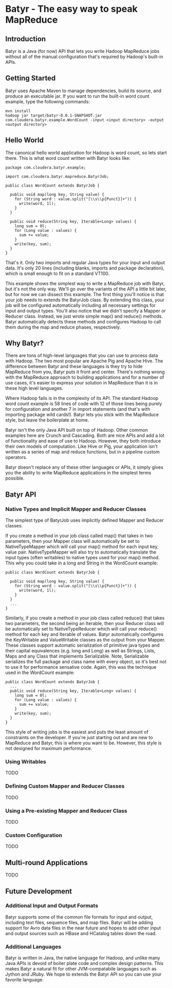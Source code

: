 # Batyr - The easy way to speak MapReduce

## Introduction

Batyr is a Java (for now) API that lets you write Hadoop MapReduce jobs
without all of the manual configuration that's required by Hadoop's built-in
APIs.

## Getting Started

Batyr uses Apache Maven to manage dependencies, build its source, and
produce an executable jar. If you want to run the built-in word count
example, type the following commands:

	mvn install
	hadoop jar target/batyr-0.0.1-SNAPSHOT.jar com.cloudera.batyr.example.WordCount -input <input directory> -output <output directory>

## Hello World

The canonical hello world application for Hadoop is word count, so lets start there.
This is what word count written with Batyr looks like:

	package com.cloudera.batyr.example;

	import com.cloudera.batyr.mapreduce.BatyrJob;
	
	public class WordCount extends BatyrJob {
	
	  public void map(long key, String value) {
	    for (String word : value.split("[\\s\\p{Punct}]+")) {
	      write(word, 1l);
	    }
	  }
	
	  public void reduce(String key, Iterable<Long> values) {
	    long sum = 0l;
	    for (Long value : values) {
	      sum += value;
	    }
	    write(key, sum);
	  }
	}

That's it. Only two imports and regular Java types for your input and output data.
It's only 20 lines (including blanks, imports and package declaration), which is small
enough to fit on a standard VT100.

This example shows the simplest way to write a MapReduce job with Batyr, but it's not
the only way. We'll go over the variants of the API a little bit later, but for now
we can dissect this example. The first thing you'll notice is that your job needs to
extends the BatyrJob class. By extending this class, your job will be configured
automatically including all necessary settings for input and output types. You'll
also notice that we didn't specify a Mapper or Reducer class. Instead, we just wrote
simple map() and reduce() methods. Batyr automatically detects these methods and
configures Hadoop to call them during the map and reduce phases, respectively.

## Why Batyr?

There are tons of high-level languages that you can use to process data with Hadoop.
The two most popular are Apache Pig and Apache Hive. The difference between Batyr and
these languages is they try to hide MapReduce from you, Batyr puts it front and center.
There's nothing wrong with the MapReduce approach to building applications and for a
number of use cases, it's easier to express your solution in MapReduce than it is in
these high level languages.

Where Hadoop fails is in the complexity of its API. The standard Hadoop word count
example is 58 lines of code with 12 of those lines being purely for configuration
and another 7 in import statements (and that's with importing package wild cards!).
Batyr lets you stick with the MapReduce style, but leave the boilerplate at home.

Batyr isn't the only Java API built on top of Hadoop. Other common examples here are
Crunch and Cascading. Both are nice APIs and add a lot of functionality and ease of
use to Hadoop. However, they both introduce their own models of computation. Like
Hive or Pig, your application isn't written as a series of map and reduce functions,
but in a pipeline custom operators.

Batyr doesn't replace any of these other languages or APIs, it simply gives you the
ability to write MapReduce applications in the simplest terms possible.

## Batyr API

### Native Types and Implicit Mapper and Reducer Classes

The simplest type of BatyrJob uses implicitly defined Mapper and Reducer classes.

If you create a method in your job class called map() that takes in two parameters,
then your Mapper class will automatically be set to NativeTypeMapper which will call
your map() method for each input key, value pair. NativeTypeMapper will also try to
automatically translate the input types (often writables) to native types used for
your map() method. This why you could take in a long and String in the WordCount
example: 

	public class WordCount extends BatyrJob {
	
	  public void map(long key, String value) {
	    for (String word : value.split("[\\s\\p{Punct}]+")) {
	      write(word, 1l);
	    }
	  }
	  ...
	}

Similarly, if you create a method in your job class called reduce() that takes two
parameters, the second being an Iterable, then your Reducer class will be automatically
set to NativeTypeReducer which will call your reduce() method for each key and
Iterable of values. Batyr automatically configures the KeyWritable and ValueWritable
classes as the output from your Mapper. These classes support automatic serialization of
primitive java types and their capital equivalences (e.g. long and Long) as well as
Strings, Lists, Maps and any Class that implements Serializable. Note, Serializable
serializes the full package and class name with every object, so it's best not to use it
for performance sensative code. Again, this was the technique used in the WordCount
example:

	public class WordCount extends BatyrJob {
	  ...
	  public void reduce(String key, Iterable<Long> values) {
	    long sum = 0l;
	    for (Long value : values) {
	      sum += value;
	    }
	    write(key, sum);
	  }
	}

This style of writing jobs is the easiest and puts the least amount of constraints on
the developer. If you're just starting out and are new to MapReduce and Batyr, this is
where you want to be. However, this style is not designed for maximum performance.

### Using Writables

TODO

### Defining Custom Mapper and Reducer Classes

TODO

### Using a Pre-existing Mapper and Reducer Class

TODO

### Custom Configuration

TODO

## Multi-round Applications

TODO

## Future Development

### Additional Input and Output Formats

Batyr supports some of the common file formats for input and output,
including text files, sequence files, and map files. Batyr will be adding support
for Avro data files in the near future and hopes to add other input and output
sources such as HBase and HCatalog tables down the road.

### Additional Languages

Batyr is written in Java, the native language for Hadoop, and unlike many Java APIs
is devoid of boiler plate code and complex design patterns. This makes Batyr a natural
fit for other JVM-compatabile languages such as Jython and JRuby. We hope to extends
the Batyr API so you can use your favorite language.

